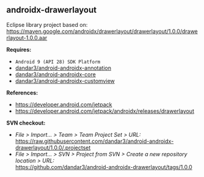 ## androidx-drawerlayout

Eclipse library project based on:<br/>
https://maven.google.com/androidx/drawerlayout/drawerlayout/1.0.0/drawerlayout-1.0.0.aar

**Requires:**
- `Android 9 (API 28) SDK Platform`
- [dandar3/android-androidx-annotation](https://github.com/dandar3/android-androidx-annotation/tree/1.0.0)
- [dandar3/android-androidx-core](https://github.com/dandar3/android-androidx-core/tree/1.0.0)
- [dandar3/android-androidx-customview](https://github.com/dandar3/android-androidx-customview/tree/1.0.0)


**References:**
- https://developer.android.com/jetpack
- https://developer.android.com/jetpack/androidx/releases/drawerlayout

**SVN checkout:**
- _File > Import... > Team > Team Project Set > URL:_<br/>
  https://raw.githubusercontent.com/dandar3/android-androidx-drawerlayout/1.0.0/.projectset
- _File > Import... > SVN > Project from SVN > Create a new repository location > URL:_<br/>
  https://github.com/dandar3/android-androidx-drawerlayout/tags/1.0.0
